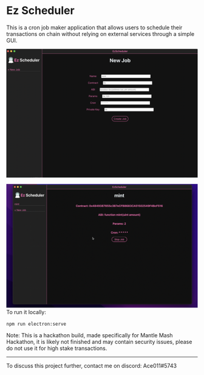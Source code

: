 # Ez Scheduler

This is a cron job maker application that allows users to schedule their transactions on chain without relying on external services through a simple GUI.

[![UI](screenshots/1.png)](https://youtu.be/j4X0DMjiu_U "Demo Video")

![Mange](screenshots/2.png)
To run it locally:

```
npm run electron:serve
```

Note: This is a hackathon build, made specifically for Mantle Mash Hackathon, it is likely not finished and may contain security issues, please do not use it for high stake transactions.

---

To discuss this project further, contact me on discord: Ace011#5743
